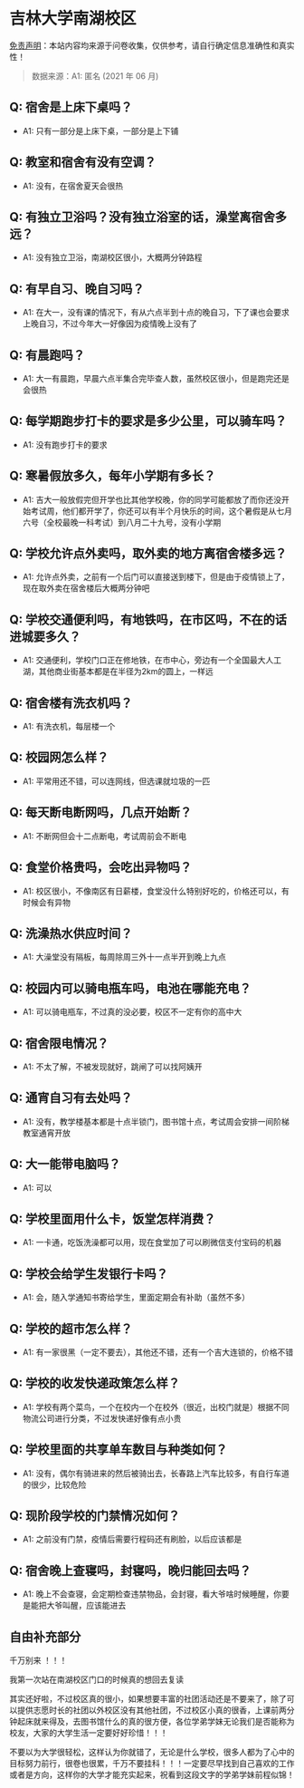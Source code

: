 # 吉林大学南湖校区

[免责声明](https://colleges.chat/#_3)：本站内容均来源于问卷收集，仅供参考，请自行确定信息准确性和真实性！

> 数据来源：A1: 匿名 (2021 年 06 月)

## Q: 宿舍是上床下桌吗？

- A1: 只有一部分是上床下桌，一部分是上下铺

## Q: 教室和宿舍有没有空调？

- A1: 没有，在宿舍夏天会很热

## Q: 有独立卫浴吗？没有独立浴室的话，澡堂离宿舍多远？

- A1: 没有独立卫浴，南湖校区很小，大概两分钟路程

## Q: 有早自习、晚自习吗？

- A1: 在大一，没有课的情况下，有从六点半到十点的晚自习，下了课也会要求上晚自习，不过今年大一好像因为疫情晚上没有了

## Q: 有晨跑吗？

- A1: 大一有晨跑，早晨六点半集合完毕查人数，虽然校区很小，但是跑完还是会很热

## Q: 每学期跑步打卡的要求是多少公里，可以骑车吗？

- A1: 没有跑步打卡的要求

## Q: 寒暑假放多久，每年小学期有多长？

- A1: 吉大一般放假完但开学也比其他学校晚，你的同学可能都放了而你还没开始考试周，他们都开学了，你还可以有半个月快乐的时间，这个暑假是从七月六号（全校最晚一科考试）到八月二十九号，没有小学期

## Q: 学校允许点外卖吗，取外卖的地方离宿舍楼多远？

- A1: 允许点外卖，之前有一个后门可以直接送到楼下，但是由于疫情锁上了，现在取外卖在宿舍楼后大概两分钟吧

## Q: 学校交通便利吗，有地铁吗，在市区吗，不在的话进城要多久？

- A1: 交通便利，学校门口正在修地铁，在市中心，旁边有一个全国最大人工湖，其他商业街基本都是在半径为2km的圆上，一样远

## Q: 宿舍楼有洗衣机吗？

- A1: 有洗衣机，每层楼一个

## Q: 校园网怎么样？

- A1: 平常用还不错，可以连网线，但选课就垃圾的一匹

## Q: 每天断电断网吗，几点开始断？

- A1: 不断网但会十二点断电，考试周前会不断电

## Q: 食堂价格贵吗，会吃出异物吗？

- A1: 校区很小，不像南区有日薪楼，食堂没什么特别好吃的，价格还可以，有时候会有异物

## Q: 洗澡热水供应时间？

- A1: 大澡堂没有隔板，每周除周三外十一点半开到晚上九点

## Q: 校园内可以骑电瓶车吗，电池在哪能充电？

- A1: 可以骑电瓶车，不过真的没必要，校区不一定有你的高中大

## Q: 宿舍限电情况？

- A1: 不太了解，不被发现就好，跳闸了可以找阿姨开

## Q: 通宵自习有去处吗？

- A1: 没有，教学楼基本都是十点半锁门，图书馆十点，考试周会安排一间阶梯教室通宵开放

## Q: 大一能带电脑吗？

- A1: 可以

## Q: 学校里面用什么卡，饭堂怎样消费？

- A1: 一卡通，吃饭洗澡都可以用，现在食堂加了可以刷微信支付宝码的机器

## Q: 学校会给学生发银行卡吗？

- A1: 会，随入学通知书寄给学生，里面定期会有补助（虽然不多）

## Q: 学校的超市怎么样？

- A1: 有一家很黑（一定不要去），其他还不错，还有一个吉大连锁的，价格不错

## Q: 学校的收发快递政策怎么样？

- A1: 学校有两个菜鸟，一个在校内一个在校外（很近，出校门就是）根据不同物流公司进行分类，不过发快递好像有点小贵

## Q: 学校里面的共享单车数目与种类如何？

- A1: 没有，偶尔有骑进来的然后被骑出去，长春路上汽车比较多，有自行车道的很少，比较危险

## Q: 现阶段学校的门禁情况如何？

- A1: 之前没有门禁，疫情后需要行程码还有刷脸，以后应该都是

## Q: 宿舍晚上查寝吗，封寝吗，晚归能回去吗？

- A1: 晚上不会查寝，会定期检查违禁物品，会封寝，看大爷啥时候睡醒，你要是能把大爷叫醒，应该能进去

## 自由补充部分

千万别来 ！！！

我第一次站在南湖校区门口的时候真的想回去复读

其实还好啦，不过校区真的很小，如果想要丰富的社团活动还是不要来了，除了可以提供志愿时长的社团以外校区没有其他社团，不过校区小真的很香，上课前两分钟起床就来得及，去图书馆什么的真的很方便，各位学弟学妹无论我们是否能称为校友，大家的大学生活一定要好好珍惜！！！

不要以为大学很轻松，这样认为你就错了，无论是什么学校，很多人都为了心中的目标努力前行，很卷也很累，千万不要挂科！！！一定要尽早找到自己喜欢的工作或者是方向，这样你的大学才能充实起来，祝看到这段文字的学弟学妹前程似锦！